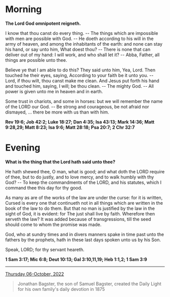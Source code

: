 # Morning

**The Lord God omnipotent reigneth.**
 
I know that thou canst do every thing. -- The things which are impossible with men are possible with God. -- He doeth according to his will in the army of heaven, and among the inhabitants of the earth: and none can stay his hand, or say unto him, What doest thou? -- There is none that can deliver out of my hand: I will work, and who shall let it? -- Abba, Father, all things are possible unto thee.
 
Believe ye that I am able to do this? They said unto him, Yea, Lord. Then touched he their eyes, saying, According to your faith be it unto you. -- Lord, if thou wilt, thou canst make me clean. And Jesus put forth his hand and touched him, saying, I will; be thou clean. -- The mighty God. -- All power is given unto me in heaven and in earth.
 
Some trust in chariots, and some in horses: but we will remember the name of the LORD our God. -- Be strong and courageous, be not afraid nor dismayed, ... there be more with us than with him.  

**Rev 19:6; Job 42:2; Luke 18:27; Dan 4:35; Isa 43:13; Mark 14:36; Matt 9:28,29; Matt 8:23; Isa 9:6; Matt 28:18; Psa 20:7; 2 Chr 32:7**

# Evening

**What is the thing that the Lord hath said unto thee?**
 
He hath shewed thee, O man, what is good; and what doth the LORD require of thee, but to do justly, and to love mercy, and to walk humbly with thy God? -- To keep the commandments of the LORD, and his statutes, which I command thee this day for thy good.
 
As many as are of the works of the law are under the curse: for it is written, Cursed is every one that continueth not in all things which are written in the book of the law to do them. But that no man is justified by the law in the sight of God, it is evident: for The just shall live by faith. Wherefore then serveth the law? It was added because of transgressions, till the seed should come to whom the promise was made.
 
God, who at sundry times and in divers manners spake in time past unto the fathers by the prophets, hath in these last days spoken unto us by his Son.
 
Speak, LORD; for thy servant heareth.  

**1 Sam 3:17; Mic 6:8; Deut 10:13; Gal 3:10,11,19; Heb 1:1,2; 1 Sam 3:9**

---

[Thursday 06-October, 2022](https://t.me/s/daily_light)

> Jonathan Bagster, the son of Samuel Bagster, created the Daily Light for his own family's daily devotion in 1875

